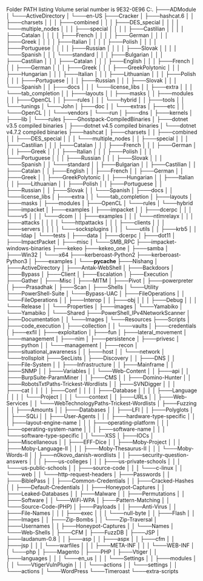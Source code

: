 Folder PATH listing
Volume serial number is 9E32-0E96
C:.
├───ADModule
│   └───ActiveDirectory
│       └───en-US
├───Cracker
│   ├───hashcat.6
│   │   ├───charsets
│   │   │   ├───combined
│   │   │   ├───DES_special
│   │   │   │   └───multiple_nodes
│   │   │   ├───special
│   │   │   │   ├───Castilian
│   │   │   │   ├───Catalan
│   │   │   │   ├───French
│   │   │   │   ├───German
│   │   │   │   ├───Greek
│   │   │   │   ├───Italian
│   │   │   │   ├───Polish
│   │   │   │   ├───Portuguese
│   │   │   │   ├───Russian
│   │   │   │   ├───Slovak
│   │   │   │   └───Spanish
│   │   │   └───standard
│   │   │       ├───Bulgarian
│   │   │       ├───Castilian
│   │   │       ├───Catalan
│   │   │       ├───English
│   │   │       ├───French
│   │   │       ├───German
│   │   │       ├───Greek
│   │   │       ├───GreekPolytonic
│   │   │       ├───Hungarian
│   │   │       ├───Italian
│   │   │       ├───Lithuanian
│   │   │       ├───Polish
│   │   │       ├───Portuguese
│   │   │       ├───Russian
│   │   │       ├───Slovak
│   │   │       └───Spanish
│   │   ├───docs
│   │   │   └───license_libs
│   │   ├───extra
│   │   │   └───tab_completion
│   │   ├───layouts
│   │   ├───masks
│   │   ├───modules
│   │   ├───OpenCL
│   │   ├───rules
│   │   │   └───hybrid
│   │   ├───tools
│   │   └───tunings
│   └───John
│       ├───doc
│       │   └───extras
│       ├───etc
│       │   └───OpenCL
│       │       └───vendors
│       └───run
│           ├───dns
│           ├───kernels
│           ├───lib
│           └───rules
├───Ghostpack-CompiledBinaries
│   ├───dotnet v3.5 compiled binaries
│   ├───dotnet v4.5 compiled binaries
│   └───dotnet v4.7.2 compiled binaries
├───hashcat
│   ├───charsets
│   │   ├───combined
│   │   ├───DES_special
│   │   │   └───multiple_nodes
│   │   ├───special
│   │   │   ├───Castilian
│   │   │   ├───Catalan
│   │   │   ├───French
│   │   │   ├───German
│   │   │   ├───Greek
│   │   │   ├───Italian
│   │   │   ├───Polish
│   │   │   ├───Portuguese
│   │   │   ├───Russian
│   │   │   ├───Slovak
│   │   │   └───Spanish
│   │   └───standard
│   │       ├───Bulgarian
│   │       ├───Castilian
│   │       ├───Catalan
│   │       ├───English
│   │       ├───French
│   │       ├───German
│   │       ├───Greek
│   │       ├───GreekPolytonic
│   │       ├───Hungarian
│   │       ├───Italian
│   │       ├───Lithuanian
│   │       ├───Polish
│   │       ├───Portuguese
│   │       ├───Russian
│   │       ├───Slovak
│   │       └───Spanish
│   ├───docs
│   │   └───license_libs
│   ├───extra
│   │   └───tab_completion
│   ├───layouts
│   ├───masks
│   ├───modules
│   ├───OpenCL
│   └───rules
│       └───hybrid
├───impacket
│   ├───examples
│   ├───impacket
│   │   ├───dcerpc
│   │   │   └───v5
│   │   │       └───dcom
│   │   ├───examples
│   │   │   └───ntlmrelayx
│   │   │       ├───attacks
│   │   │       │   └───httpattacks
│   │   │       ├───clients
│   │   │       ├───servers
│   │   │       │   └───socksplugins
│   │   │       └───utils
│   │   ├───krb5
│   │   └───ldap
│   └───tests
│       ├───data
│       ├───dcerpc
│       ├───dot11
│       ├───ImpactPacket
│       ├───misc
│       └───SMB_RPC
├───impacket-windows-binaries
├───kekeo
├───kekeo_one
│   ├───samba
│   ├───Win32
│   └───x64
├───kerberoast-Python2
├───kerberoast-Python3
│   ├───examples
│   └───__pycache__
├───Nishang
│   ├───ActiveDirectory
│   ├───Antak-WebShell
│   ├───Backdoors
│   ├───Bypass
│   ├───Client
│   ├───Escalation
│   ├───Execution
│   ├───Gather
│   ├───Misc
│   ├───MITM
│   ├───Pivot
│   ├───powerpreter
│   ├───Prasadhak
│   ├───Scan
│   ├───Shells
│   └───Utility
├───PowerShell-Suite
│   └───Bypass-UAC
│       ├───FileOperations
│       │   └───FileOperations
│       │       ├───Interop
│       │       ├───obj
│       │       │   ├───Debug
│       │       │   └───Release
│       │       └───Properties
│       ├───images
│       └───Yamabiko
│           └───Yamabiko
│               └───Shared
├───PowerShell_IPv4NetworkScanner
│   ├───Documentation
│   │   └───Images
│   └───Resources
├───Scripts
│   ├───code_execution
│   ├───collection
│   │   └───vaults
│   ├───credentials
│   ├───exfil
│   ├───exploitation
│   ├───fun
│   ├───lateral_movement
│   ├───management
│   ├───nim
│   ├───persistence
│   ├───privesc
│   ├───python
│   │   └───management
│   ├───recon
│   ├───situational_awareness
│   │   ├───host
│   │   └───network
│   └───trollsploit
├───SecLists
│   ├───Discovery
│   │   ├───DNS
│   │   ├───File-System
│   │   ├───Infrastructure
│   │   ├───Mainframe
│   │   ├───SNMP
│   │   ├───Variables
│   │   └───Web-Content
│   │       ├───api
│   │       ├───BurpSuite-ParamMiner
│   │       ├───CMS
│   │       ├───Domino-Hunter
│   │       ├───RobotsTxtPaths-Trickest-Wordlists
│   │       ├───SVNDigger
│   │       │   ├───cat
│   │       │   │   ├───Conf
│   │       │   │   ├───Database
│   │       │   │   ├───Language
│   │       │   │   └───Project
│   │       │   └───context
│   │       ├───URLs
│   │       ├───Web-Services
│   │       └───WebTechnologyPaths-Trickest-Wordlists
│   ├───Fuzzing
│   │   ├───Amounts
│   │   ├───Databases
│   │   ├───LFI
│   │   ├───Polyglots
│   │   ├───SQLi
│   │   ├───User-Agents
│   │   │   ├───hardware-type-specific
│   │   │   ├───layout-engine-name
│   │   │   ├───operating-platform
│   │   │   ├───operating-system-name
│   │   │   ├───software-name
│   │   │   └───software-type-specific
│   │   └───XSS
│   ├───IOCs
│   ├───Miscellaneous
│   │   ├───EFF-Dice
│   │   ├───Moby-Project
│   │   │   ├───Moby-Language-II
│   │   │   ├───Moby-Thesaurus-II
│   │   │   └───Moby-Words-II
│   │   ├───n0kovo_danish-wordlists
│   │   ├───security-question-answers
│   │   │   ├───us-colleges
│   │   │   ├───us-private-schools
│   │   │   └───us-public-schools
│   │   ├───source-code
│   │   │   └───c-linux
│   │   └───web
│   │       └───http-request-headers
│   ├───Passwords
│   │   ├───BiblePass
│   │   ├───Common-Credentials
│   │   ├───Cracked-Hashes
│   │   ├───Default-Credentials
│   │   ├───Honeypot-Captures
│   │   ├───Leaked-Databases
│   │   ├───Malware
│   │   ├───Permutations
│   │   ├───Software
│   │   └───WiFi-WPA
│   ├───Pattern-Matching
│   │   └───Source-Code-(PHP)
│   ├───Payloads
│   │   ├───Anti-Virus
│   │   ├───File-Names
│   │   │   ├───exec
│   │   │   └───null-byte
│   │   ├───Flash
│   │   ├───Images
│   │   ├───Zip-Bombs
│   │   └───Zip-Traversal
│   ├───Usernames
│   │   ├───Honeypot-Captures
│   │   └───Names
│   └───Web-Shells
│       ├───CFM
│       ├───FuzzDB
│       ├───JSP
│       ├───laudanum-0.8
│       │   ├───asp
│       │   ├───aspx
│       │   ├───cfm
│       │   ├───jsp
│       │   │   └───warfiles
│       │   │       ├───META-INF
│       │   │       └───WEB-INF
│       │   └───php
│       ├───Magento
│       ├───PHP
│       ├───Vtiger
│       │   ├───languages
│       │   │   └───en_us
│       │   │       └───Settings
│       │   ├───modules
│       │   │   └───VtigerVulnPlugin
│       │   │       └───actions
│       │   └───settings
│       │       └───actions
│       └───WordPress
└───Timeroast
    └───extra-scripts